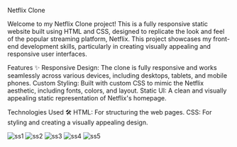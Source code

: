 Netflix Clone 


Welcome to my Netflix Clone project!
This is a fully responsive static website built using HTML and CSS, designed to replicate the look and feel of the popular streaming platform, Netflix.
This project showcases my front-end development skills, particularly in creating visually appealing and responsive user interfaces.

Features ✨
Responsive Design: The clone is fully responsive and works seamlessly across various devices, including desktops, tablets, and mobile phones.
Custom Styling: Built with custom CSS to mimic the Netflix aesthetic, including fonts, colors, and layout.
Static UI: A clean and visually appealing static representation of Netflix's homepage.

Technologies Used 🛠️
HTML: For structuring the web pages.
CSS: For styling and creating a visually appealing design.


![ss1](https://github.com/user-attachments/assets/e6d33a7a-6b4c-4104-8a18-1ef975917aec)
![ss2](https://github.com/user-attachments/assets/2eedb9b6-629b-4063-8a4e-7ff0527f9e11)
![ss3](https://github.com/user-attachments/assets/c56f4ee2-73a3-401f-9c14-bab8a82c3503)
![ss4](https://github.com/user-attachments/assets/fe0ccd28-b066-43d7-be1f-64aaa0e718c7)
![ss5](https://github.com/user-attachments/assets/0dffd43d-2a42-42fc-a492-6d71bd88cd60)
